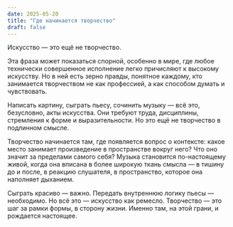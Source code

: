 ```yaml
---
date: 2025-05-20
title: "Где начинается творчество"
draft: false
---
```


Искусство — это ещё не творчество.

Эта фраза может показаться спорной, особенно в мире, где любое технически совершенное исполнение легко причисляют к высокому искусству. Но в ней есть зерно правды, понятное каждому, кто занимается творчеством не как профессией, а как способом думать и чувствовать.

Написать картину, сыграть пьесу, сочинить музыку — всё это, безусловно, акты искусства. Они требуют труда, дисциплины, стремления к форме и выразительности. Но это ещё не творчество в подлинном смысле.

Творчество начинается там, где появляется вопрос о контексте: какое место занимает произведение в пространстве вокруг него? Что оно значит за пределами самого себя? Музыка становится по-настоящему живой, когда она вписана в более широкую ткань смысла — в тишину до и после, в реакцию слушателя, в пространство, которое она наполняет дыханием.

Сыграть красиво — важно. Передать внутреннюю логику пьесы — необходимо. Но всё это — искусство как ремесло. Творчество — это шаг за рамки формы, в сторону жизни. Именно там, на этой грани, и рождается настоящее.